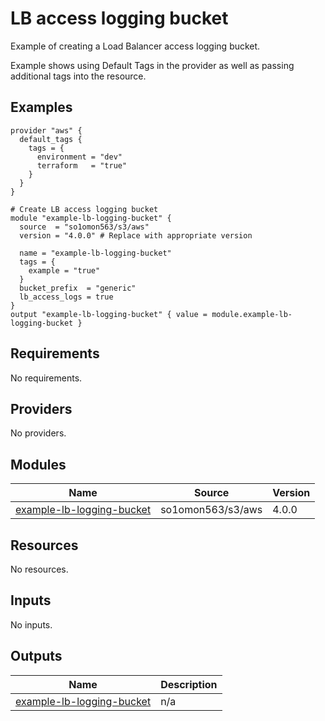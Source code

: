 # LB access logging bucket

Example of creating a Load Balancer access logging bucket.

Example shows using Default Tags in the provider as well as passing additional tags into the resource.
<!-- BEGINNING OF PRE-COMMIT-TERRAFORM DOCS HOOK -->


## Examples

```hcl
provider "aws" {
  default_tags {
    tags = {
      environment = "dev"
      terraform   = "true"
    }
  }
}

# Create LB access logging bucket
module "example-lb-logging-bucket" {
  source  = "so1omon563/s3/aws"
  version = "4.0.0" # Replace with appropriate version

  name = "example-lb-logging-bucket"
  tags = {
    example = "true"
  }
  bucket_prefix  = "generic"
  lb_access_logs = true
}
output "example-lb-logging-bucket" { value = module.example-lb-logging-bucket }
```

## Requirements

No requirements.

## Providers

No providers.

## Modules

| Name | Source | Version |
|------|--------|---------|
| <a name="module_example-lb-logging-bucket"></a> [example-lb-logging-bucket](#module\_example-lb-logging-bucket) | so1omon563/s3/aws | 4.0.0 |

## Resources

No resources.

## Inputs

No inputs.

## Outputs

| Name | Description |
|------|-------------|
| <a name="output_example-lb-logging-bucket"></a> [example-lb-logging-bucket](#output\_example-lb-logging-bucket) | n/a |


<!-- END OF PRE-COMMIT-TERRAFORM DOCS HOOK -->
